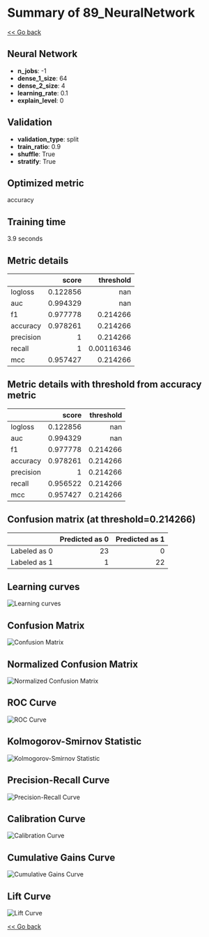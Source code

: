 # Summary of 89_NeuralNetwork

[<< Go back](../README.md)


## Neural Network
- **n_jobs**: -1
- **dense_1_size**: 64
- **dense_2_size**: 4
- **learning_rate**: 0.1
- **explain_level**: 0

## Validation
 - **validation_type**: split
 - **train_ratio**: 0.9
 - **shuffle**: True
 - **stratify**: True

## Optimized metric
accuracy

## Training time

3.9 seconds

## Metric details
|           |    score |    threshold |
|:----------|---------:|-------------:|
| logloss   | 0.122856 | nan          |
| auc       | 0.994329 | nan          |
| f1        | 0.977778 |   0.214266   |
| accuracy  | 0.978261 |   0.214266   |
| precision | 1        |   0.214266   |
| recall    | 1        |   0.00116346 |
| mcc       | 0.957427 |   0.214266   |


## Metric details with threshold from accuracy metric
|           |    score |   threshold |
|:----------|---------:|------------:|
| logloss   | 0.122856 |  nan        |
| auc       | 0.994329 |  nan        |
| f1        | 0.977778 |    0.214266 |
| accuracy  | 0.978261 |    0.214266 |
| precision | 1        |    0.214266 |
| recall    | 0.956522 |    0.214266 |
| mcc       | 0.957427 |    0.214266 |


## Confusion matrix (at threshold=0.214266)
|              |   Predicted as 0 |   Predicted as 1 |
|:-------------|-----------------:|-----------------:|
| Labeled as 0 |               23 |                0 |
| Labeled as 1 |                1 |               22 |

## Learning curves
![Learning curves](learning_curves.png)
## Confusion Matrix

![Confusion Matrix](confusion_matrix.png)


## Normalized Confusion Matrix

![Normalized Confusion Matrix](confusion_matrix_normalized.png)


## ROC Curve

![ROC Curve](roc_curve.png)


## Kolmogorov-Smirnov Statistic

![Kolmogorov-Smirnov Statistic](ks_statistic.png)


## Precision-Recall Curve

![Precision-Recall Curve](precision_recall_curve.png)


## Calibration Curve

![Calibration Curve](calibration_curve_curve.png)


## Cumulative Gains Curve

![Cumulative Gains Curve](cumulative_gains_curve.png)


## Lift Curve

![Lift Curve](lift_curve.png)



[<< Go back](../README.md)
